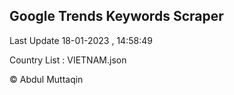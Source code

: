 

## Google Trends Keywords Scraper 
 
Last Update 18-01-2023 , 14:58:49

Country List :
VIETNAM.json



© Abdul Muttaqin 
